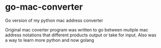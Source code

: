 # go-mac-converter
Go version of my python mac address converter

Original mac coverter program was written to go between mutiple mac address notations that different products output or take for input.
Also was a way to learn more python and now golang
